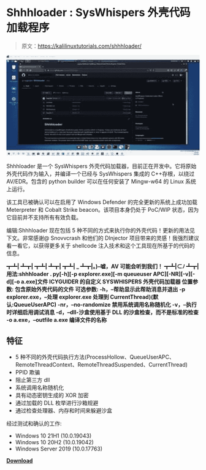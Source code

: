 # Shhhloader : SysWhispers 外壳代码加载程序

> 原文：<https://kalilinuxtutorials.com/shhhloader/>

[![](img//13b4deae54fcf232a25b3bd4c3397ddc.png)](https://blogger.googleusercontent.com/img/b/R29vZ2xl/AVvXsEg6hnLADNxxkI70NALQu38dtY_oqJXHED0XbW9Igs7onIJ8syEhWm6PFRXrbuW22lXvD5oI8tblPGzKa9Mq8kjzEoANDXj2w6eun7RhgVmMVhUi-V4z0iFt2IbjUzUI8bvKIUCEfe8uclUAe7zG9wsmEMY8ss948codiGveesYSxJs1QQz_0ggHGFC7/s728/mqdefault.png)

Shhhloader 是一个 SysWhispers 外壳代码加载器，目前正在开发中。它将原始外壳代码作为输入，并编译一个已经与 SysWhispers 集成的 C++存根，以绕过 AV/EDR。包含的 python builder 可以在任何安装了 Mingw-w64 的 Linux 系统上运行。

该工具已被确认可以在启用了 Windows Defender 的完全更新的系统上成功加载 Meterpreter 和 Cobalt Strike beacon。该项目本身仍处于 PoC/WIP 状态，因为它目前并不支持所有有效负载。

编辑:Shhhloader 现在包括 5 种不同的方式来执行你的外壳代码！更新的用法见下文。非常感谢@ Snovvcrash 和他们的 DInjector 项目带来的灵感！我强烈建议看一看它，以获得更多关于 shellcode 注入技术和这个工具现在所基于的代码的信息。

**┳┻|
┻┳|
┳┻|
┻┳|
┳┻| _
┻┳|。)–嘘，AV 可能会听到我们！
┳┻|⊂ﾉ
┻┳|
用法:shhhloader . py[-h][-p explorer.exe][-m queueuser APC][-NR][-v][-d][-o a.exe]文件
ICYGUIDER 的自定义 SYSWHISPERS 外壳代码加载器
位置参数:
包含原始外壳代码的文件
可选参数:
-h，–帮助显示此帮助消息并退出
-p explorer.exe，–处理 explorer.exe
处理到 CurrentThread)(默认:QueueUserAPC)
-nr，–no-randomize 禁用系统调用名称随机化
-v，–执行时详细启用调试消息
-d，–dll-沙盒使用基于 DLL 的沙盒检查，而不是标准的检查
-o a.exe，–outfile a.exe
编译文件的名称**

## 特征

*   5 种不同的外壳代码执行方法(ProcessHollow、QueueUserAPC、RemoteThreadContext、RemoteThreadSuspended、CurrentThread)
*   PPID 欺骗
*   阻止第三方 dll
*   系统调用名称随机化
*   具有动态密钥生成的 XOR 加密
*   通过加载的 DLL 枚举进行沙箱规避
*   通过检查处理器、内存和时间来躲避沙盒

经过测试和确认的工作:

*   Windows 10 21H1 (10.0.19043)
*   Windows 10 20H2 (10.0.19042)
*   Windows Server 2019 (10.0.17763)

[**Download**](https://github.com/icyguider/Shhhloader)